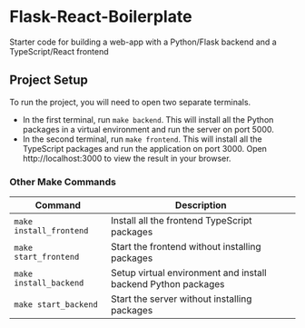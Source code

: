 # Flask-React-Boilerplate
Starter code for building a web-app with a Python/Flask backend and a TypeScript/React frontend

## Project Setup

To run the project, you will need to open two separate terminals.
- In the first terminal, run `make backend`. This will install all the Python packages in a virtual environment and run the server on port 5000.
- In the second terminal, run `make frontend`. This will install all the TypeScript packages and run the application on port 3000. Open http://localhost:3000 to view the result in your browser.

### Other Make Commands
| Command                  | Description                                                   |
| -----------------------  | ------------------------------------------------------------- |
| `make install_frontend`  | Install all the frontend TypeScript packages                  |
| `make start_frontend`    | Start the frontend without installing packages                |
| `make install_backend`   | Setup virtual environment and install backend Python packages |
| `make start_backend`     | Start the server without installing packages                  |
